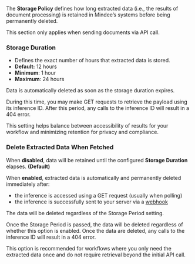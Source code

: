 The **Storage Policy** defines how long extracted data (i.e., the results of document processing) is retained in Mindee’s systems before being permanently deleted.

This section only applies when sending documents via API call.

### Storage Duration

* Defines the exact number of hours that extracted data is stored.
* **Default:** 12 hours
* **Minimum**: 1 hour
* **Maximum**: 24 hours

Data is automatically deleted as soon as the storage duration expires.

During this time, you may make GET requests to retrieve the payload using its inference ID. After this period, any calls to the inference ID will result in a 404 error.

This setting helps balance between accessibility of results for your workflow and minimizing retention for privacy and compliance.

### Delete Extracted Data When Fetched

When **disabled**, data will be retained until the configured **Storage Duration** elapses. **(Default)**

When **enabled**, extracted data is automatically and permanently deleted immediately after:&#x20;

* the inference is accessed using a GET request (usually when polling)
* the inference is successfully sent to your server via a [webhook](/integrations/webhooks.md)

The data will be deleted regardless of the Storage Period setting.

Once the Storage Period is passed, the data will be deleted regardless of whether this option is enabled. Once the data are deleted, any calls to the inference ID will result in a 404 error.

This option is recommended for workflows where you only need the extracted data once and do not require retrieval beyond the initial API call.
